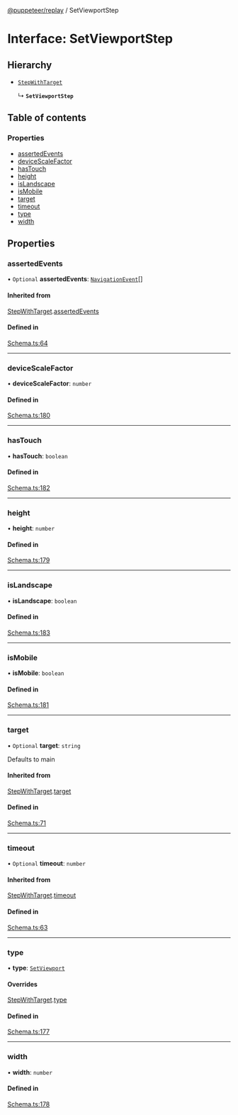 [@puppeteer/replay](../README.md) / SetViewportStep

# Interface: SetViewportStep

## Hierarchy

- [`StepWithTarget`](Schema.StepWithTarget.md)

  ↳ **`SetViewportStep`**

## Table of contents

### Properties

- [assertedEvents](SetViewportStep.md#assertedevents)
- [deviceScaleFactor](SetViewportStep.md#devicescalefactor)
- [hasTouch](SetViewportStep.md#hastouch)
- [height](SetViewportStep.md#height)
- [isLandscape](SetViewportStep.md#islandscape)
- [isMobile](SetViewportStep.md#ismobile)
- [target](SetViewportStep.md#target)
- [timeout](SetViewportStep.md#timeout)
- [type](SetViewportStep.md#type)
- [width](SetViewportStep.md#width)

## Properties

### assertedEvents

• `Optional` **assertedEvents**: [`NavigationEvent`](Schema.NavigationEvent.md)[]

#### Inherited from

[StepWithTarget](Schema.StepWithTarget.md).[assertedEvents](Schema.StepWithTarget.md#assertedevents)

#### Defined in

[Schema.ts:64](https://github.com/puppeteer/replay/blob/main/src/Schema.ts#L64)

---

### deviceScaleFactor

• **deviceScaleFactor**: `number`

#### Defined in

[Schema.ts:180](https://github.com/puppeteer/replay/blob/main/src/Schema.ts#L180)

---

### hasTouch

• **hasTouch**: `boolean`

#### Defined in

[Schema.ts:182](https://github.com/puppeteer/replay/blob/main/src/Schema.ts#L182)

---

### height

• **height**: `number`

#### Defined in

[Schema.ts:179](https://github.com/puppeteer/replay/blob/main/src/Schema.ts#L179)

---

### isLandscape

• **isLandscape**: `boolean`

#### Defined in

[Schema.ts:183](https://github.com/puppeteer/replay/blob/main/src/Schema.ts#L183)

---

### isMobile

• **isMobile**: `boolean`

#### Defined in

[Schema.ts:181](https://github.com/puppeteer/replay/blob/main/src/Schema.ts#L181)

---

### target

• `Optional` **target**: `string`

Defaults to main

#### Inherited from

[StepWithTarget](Schema.StepWithTarget.md).[target](Schema.StepWithTarget.md#target)

#### Defined in

[Schema.ts:71](https://github.com/puppeteer/replay/blob/main/src/Schema.ts#L71)

---

### timeout

• `Optional` **timeout**: `number`

#### Inherited from

[StepWithTarget](Schema.StepWithTarget.md).[timeout](Schema.StepWithTarget.md#timeout)

#### Defined in

[Schema.ts:63](https://github.com/puppeteer/replay/blob/main/src/Schema.ts#L63)

---

### type

• **type**: [`SetViewport`](../enums/Schema.StepType.md#setviewport)

#### Overrides

[StepWithTarget](Schema.StepWithTarget.md).[type](Schema.StepWithTarget.md#type)

#### Defined in

[Schema.ts:177](https://github.com/puppeteer/replay/blob/main/src/Schema.ts#L177)

---

### width

• **width**: `number`

#### Defined in

[Schema.ts:178](https://github.com/puppeteer/replay/blob/main/src/Schema.ts#L178)
